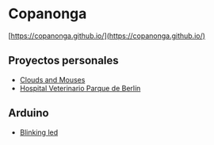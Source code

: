 # Copanonga

[https://copanonga.github.io/](https://copanonga.github.io/)

## Proyectos personales

* [Clouds and Mouses](https://copanonga.github.io/CloudsAndMouses/)
* [Hospital Veterinario Parque de Berlín](https://copanonga.github.io/HospitalVeterinarioParqueDeBerlin/)

## Arduino

* [Blinking led](https://github.com/copanonga/BlinkingLed)
